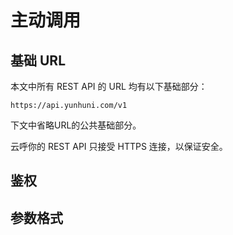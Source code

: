 # 主动调用

## 基础 URL
本文中所有 REST API 的 URL 均有以下基础部分：

```
https://api.yunhuni.com/v1
```
下文中省略URL的公共基础部分。

云呼你的 REST API 只接受 HTTPS 连接，以保证安全。

## 鉴权

## 参数格式
